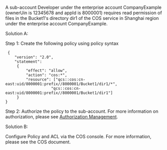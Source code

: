 A sub-account Developer under the enterprise account CompanyExample (ownerUin is 12345678 and appId is 8000001) requires read permission of files in the Bucket1's directory dir1 of the COS service in Shanghai region under the enterprise account CompanyExample.

Solution A:

Step 1: Create the following policy using policy syntax
```
 {
    "version": "2.0",
    "statement":
     {
         "effect": "allow",
         "action": "cos:*",
         "resource": ["qcs::cos:cn-east:uid/8000001:prefix//8000001/Bucket1/dir1/*",
                    "qcs::cos:cn-east:uid/8000001:prefix//8000001/Bucket1/dir1"]
     }
}
```

Step 2: Authorize the policy to the sub-account. For more information on authorization, please see [Authorization Management](https://intl.cloud.tencent.com/document/product/598/10602).

Solution B:

Configure Policy and ACL via the COS console. For more information, please see the COS document.

